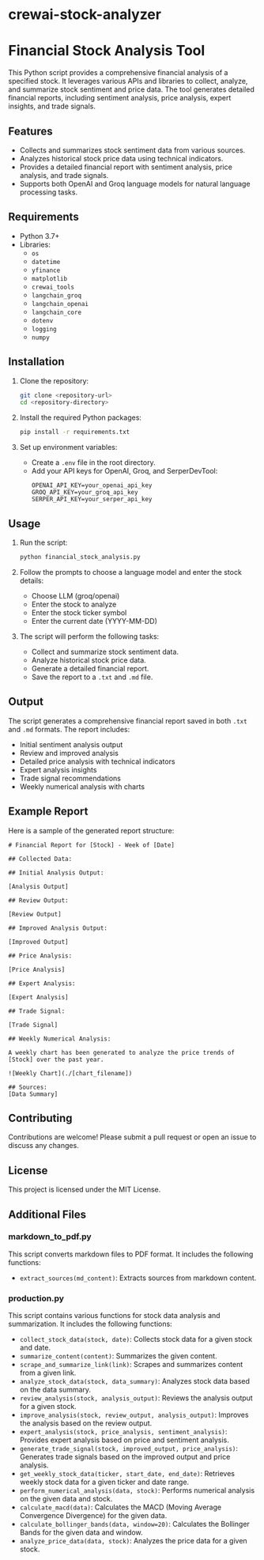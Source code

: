# crewai-stock-analyzer

# Financial Stock Analysis Tool

This Python script provides a comprehensive financial analysis of a specified stock. It leverages various APIs and libraries to collect, analyze, and summarize stock sentiment and price data. The tool generates detailed financial reports, including sentiment analysis, price analysis, expert insights, and trade signals.

## Features

- Collects and summarizes stock sentiment data from various sources.
- Analyzes historical stock price data using technical indicators.
- Provides a detailed financial report with sentiment analysis, price analysis, and trade signals.
- Supports both OpenAI and Groq language models for natural language processing tasks.

## Requirements

- Python 3.7+
- Libraries:
  - `os`
  - `datetime`
  - `yfinance`
  - `matplotlib`
  - `crewai_tools`
  - `langchain_groq`
  - `langchain_openai`
  - `langchain_core`
  - `dotenv`
  - `logging`
  - `numpy`


## Installation

1. Clone the repository:
   ```bash
   git clone <repository-url>
   cd <repository-directory>
   ```

2. Install the required Python packages:
   ```bash
   pip install -r requirements.txt
   ```

3. Set up environment variables:
   - Create a `.env` file in the root directory.
   - Add your API keys for OpenAI, Groq, and SerperDevTool:
     ```env
     OPENAI_API_KEY=your_openai_api_key
     GROQ_API_KEY=your_groq_api_key
     SERPER_API_KEY=your_serper_api_key
     ```

## Usage

1. Run the script:
   ```bash
   python financial_stock_analysis.py
   ```

2. Follow the prompts to choose a language model and enter the stock details:
   - Choose LLM (groq/openai)
   - Enter the stock to analyze
   - Enter the stock ticker symbol
   - Enter the current date (YYYY-MM-DD)

3. The script will perform the following tasks:
   - Collect and summarize stock sentiment data.
   - Analyze historical stock price data.
   - Generate a detailed financial report.
   - Save the report to a `.txt` and `.md` file.

## Output

The script generates a comprehensive financial report saved in both `.txt` and `.md` formats. The report includes:

- Initial sentiment analysis output
- Review and improved analysis
- Detailed price analysis with technical indicators
- Expert analysis insights
- Trade signal recommendations
- Weekly numerical analysis with charts

## Example Report

Here is a sample of the generated report structure:

```
# Financial Report for [Stock] - Week of [Date]

## Collected Data:

## Initial Analysis Output:

[Analysis Output]

## Review Output:

[Review Output]

## Improved Analysis Output:

[Improved Output]

## Price Analysis:

[Price Analysis]

## Expert Analysis:

[Expert Analysis]

## Trade Signal:

[Trade Signal]

## Weekly Numerical Analysis:

A weekly chart has been generated to analyze the price trends of [Stock] over the past year.

![Weekly Chart](./[chart_filename])

## Sources:
[Data Summary]
```

## Contributing

Contributions are welcome! Please submit a pull request or open an issue to discuss any changes.

## License

This project is licensed under the MIT License.

## Additional Files

### markdown_to_pdf.py

This script converts markdown files to PDF format. It includes the following functions:
- `extract_sources(md_content)`: Extracts sources from markdown content.

### production.py

This script contains various functions for stock data analysis and summarization. It includes the following functions:
- `collect_stock_data(stock, date)`: Collects stock data for a given stock and date.
- `summarize_content(content)`: Summarizes the given content.
- `scrape_and_summarize_link(link)`: Scrapes and summarizes content from a given link.
- `analyze_stock_data(stock, data_summary)`: Analyzes stock data based on the data summary.
- `review_analysis(stock, analysis_output)`: Reviews the analysis output for a given stock.
- `improve_analysis(stock, review_output, analysis_output)`: Improves the analysis based on the review output.
- `expert_analysis(stock, price_analysis, sentiment_analysis)`: Provides expert analysis based on price and sentiment analysis.
- `generate_trade_signal(stock, improved_output, price_analysis)`: Generates trade signals based on the improved output and price analysis.
- `get_weekly_stock_data(ticker, start_date, end_date)`: Retrieves weekly stock data for a given ticker and date range.
- `perform_numerical_analysis(data, stock)`: Performs numerical analysis on the given data and stock.
- `calculate_macd(data)`: Calculates the MACD (Moving Average Convergence Divergence) for the given data.
- `calculate_bollinger_bands(data, window=20)`: Calculates the Bollinger Bands for the given data and window.
- `analyze_price_data(data, stock)`: Analyzes the price data for a given stock.
